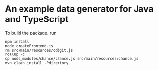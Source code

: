 # An example data generator for Java and TypeScript

To build the package, run
```
npm install
node createFrontend.js
rm src/main/resources/cdigit.js
rollup -c 
cp node_modules/chance/chance.js src/main/resources/chance.js 
mvn clean install -Pdirectory
```
